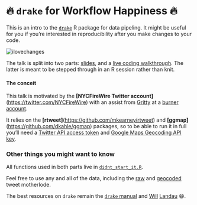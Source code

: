🔥 `drake` for Workflow Happiness 🔥
==================================

This is an intro to the [`drake`](https://github.com/ropensci/drake) R
package for data pipeling. It might be useful for you if you’re
interested in reproducibility after you make changes to your code.

![ilovechanges](https://media.giphy.com/media/JFawGLFMCJNDi/giphy.gif)

The talk is split into two parts:
[slides](https://github.com/aedobbyn/nyc-fires/blob/master/pres.Rmd),
and a [live coding
walkthrough](https://github.com/aedobbyn/nyc-fires/blob/master/live_code.Rmd).
The latter is meant to be stepped through in an R session rather than
knit.

#### The conceit

This talk is motivated by the **\[NYCFireWire Twitter
account\]**(<a href="https://twitter.com/NYCFireWire" class="uri">https://twitter.com/NYCFireWire</a>)
with an assist from [Gritty](https://youtu.be/FNt0anp7WK8?t=8) at a
[burner account](https://twitter.com/didntstartit).

It relies on the
**\[rtweet\]**(<a href="https://github.com/mkearney/rtweet" class="uri">https://github.com/mkearney/rtweet</a>)
and
**\[ggmap\]**(<a href="https://github.com/dkahle/ggmap" class="uri">https://github.com/dkahle/ggmap</a>)
packages, so to be able to run it in full you’ll need a [Twitter API
access token](https://rtweet.info/articles/auth.html) and [Google Maps
Geocoding API
key](https://developers.google.com/maps/documentation/geocoding/intro#Geocoding).

### Other things you might want to know

All functions used in both parts live in
[`didnt_start_it.R`](https://github.com/aedobbyn/nyc-fires/blob/master/didnt_start_it.R).

Feel free to use any and all of the data, including the
[raw](https://github.com/aedobbyn/nyc-fires/blob/master/data/raw/lots_o_fires.csv)
and
[geocoded](https://github.com/aedobbyn/nyc-fires/blob/master/data/derived/dat.csv)
tweet motherlode.

The best resources on `drake` remain the [`drake`
manual](https://ropenscilabs.github.io/drake-manual/) and
[Will](https://twitter.com/wmlandau)
[Landau](https://github.com/wlandau) 😄.

